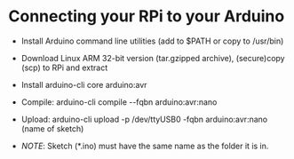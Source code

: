 # Connecting your RPi to your Arduino

- Install Arduino command line utilities (add to $PATH or copy to /usr/bin)
 -  Download Linux ARM 32-bit version (tar.gzipped archive), (secure)copy (scp) to RPi and extract
- Install arduino-cli core arduino:avr
- Compile: arduino-cli compile --fqbn arduino:avr:nano
- Upload: arduino-cli upload -p /dev/ttyUSB0 -fqbn arduino:avr:nano (name of sketch)

- *NOTE*: Sketch (*.ino) must have the same name as the folder it is in.